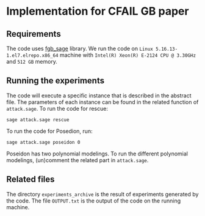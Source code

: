 # Implementation for CFAIL GB paper


## Requirements
The code uses [fgb_sage](https://fgb-sage.readthedocs.io/en/latest/) library. We run the code on `Linux 5.16.13-1.el7.elrepo.x86_64` machine with `Intel(R) Xeon(R) E-2124 CPU @ 3.30GHz` and `512 GB` memory.


## Running the experiments 
The code will execute a specific instance that is described in the abstract file. The parameters of each instance can be found in the related function of `attack.sage`. To run the code for rescue: 
```
sage attack.sage rescue
```

To run the code for Posedion, run:
```
sage attack.sage poseidon 0
```
Poseidon has two polynomial modelings. To run the different polynomial modelings, (un)comment the related part in `attack.sage`. 

## Related files
The directory `experiments_archive` is the result of experiments generated by the code. The file `OUTPUT.txt` is the output of the code on the running machine. 
